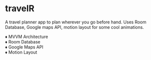 # travelR
A travel planner app to plan wherever you go before hand. Uses Room Database, Google maps API, motion layout for some cool animations.

♦ MVVM Architecture\
♦ Room Database\
♦ Google Maps API\
♦ Motion Layout
